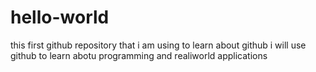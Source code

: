 # hello-world
this first github repository that i am using to learn about github
i will use github to learn abotu programming and realiworld applications
